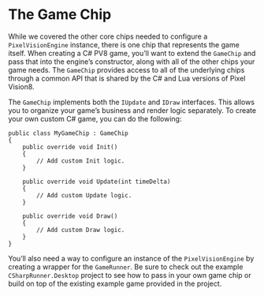 # The Game Chip

While we covered the other core chips needed to configure a `PixelVisionEngine` instance, there is one chip that represents the game itself. When creating a C# PV8 game, you’ll want to extend the `GameChip` and pass that into the engine’s constructor, along with all of the other chips your game needs. The `GameChip` provides access to all of the underlying chips through a common API that is shared by the C# and Lua versions of Pixel Vision8.

The `GameChip` implements both the `IUpdate` and `IDraw` interfaces. This allows you to organize your game’s business and render logic separately. To create your own custom C# game, you can do the following:

    public class MyGameChip : GameChip
    {
        public override void Init()
        {
            // Add custom Init logic.
        }

        public override void Update(int timeDelta)
        {
            // Add custom Update logic.
        }

        public override void Draw()
        {
            // Add custom Draw logic.
        }
    }

You’ll also need a way to configure an instance of the `PixelVisionEngine` by creating a wrapper for the `GameRunner`. Be sure to check out the example `CSharpRunner.Desktop` project to see how to pass in your own game chip or build on top of the existing example game provided in the project.
